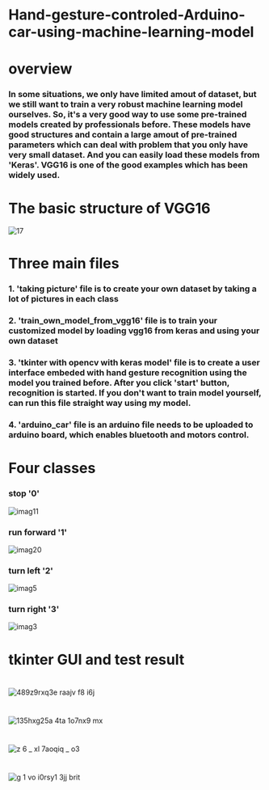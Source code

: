 # Hand-gesture-controled-Arduino-car-using-machine-learning-model
#
# overview

### In some situations, we only have limited amout of dataset, but we still want to train a very robust machine learning model ourselves. So, it's a very good way to use some pre-trained models created by professionals before. These models have good structures and contain a large amout of pre-trained parameters which can deal with problem that you only have very small dataset. And you can easily load these models from 'Keras'. VGG16 is one of the good examples which has been widely used.
#
# The basic structure of VGG16
![17](https://user-images.githubusercontent.com/37478093/47568634-3a210680-d964-11e8-8f55-1f5d9526c3ce.png)

#
# Three main files

### 1. 'taking picture' file is to create your own dataset by taking a lot of pictures in each class

### 2. 'train_own_model_from_vgg16' file is to train your customized model by loading vgg16 from keras and using your own dataset

### 3. 'tkinter with opencv with keras model' file is to create a user interface embeded with hand gesture recognition using the model you trained before. After you click 'start' button, recognition is started. If you don't want to train model yourself, can run this file straight way using my model.

### 4. 'arduino_car' file is an arduino file needs to be uploaded to arduino board, which enables bluetooth and motors control.
#
# Four classes

### stop '0'                                          

![imag11](https://user-images.githubusercontent.com/37478093/47567863-2eccdb80-d962-11e8-82dd-8bdc66b3f24f.jpg)

### run forward '1' 

![imag20](https://user-images.githubusercontent.com/37478093/47567889-4015e800-d962-11e8-816c-9754966c89b3.jpg)

### turn left '2'                             

![imag5](https://user-images.githubusercontent.com/37478093/47567909-499f5000-d962-11e8-8999-0a4d5fe58763.jpg)

### turn right '3'
![imag3](https://user-images.githubusercontent.com/37478093/47567932-54f27b80-d962-11e8-95a9-f9ccc8077d6c.jpg)

#
# tkinter GUI and test result
#
![489z9rxq3e raajv f8 i6j](https://user-images.githubusercontent.com/37478093/47569456-3f7f5080-d966-11e8-9511-53db6557e2b8.png)
#
![135hxg25a 4ta 1o7nx9 mx](https://user-images.githubusercontent.com/37478093/47569466-44440480-d966-11e8-81e4-8ddf8f5d0282.jpg)
#
![z 6 _ xl 7aoqiq _ o3](https://user-images.githubusercontent.com/37478093/47569474-4908b880-d966-11e8-87e8-e39db099d5a6.png)
#
![g 1 vo i0rsy1 3jj brit](https://user-images.githubusercontent.com/37478093/47569479-4c9c3f80-d966-11e8-8c25-50be278db2d7.png)


